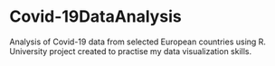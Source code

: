 # Covid-19DataAnalysis
Analysis of Covid-19 data from selected European countries using R. 
University project created to practise my data visualization skills.
